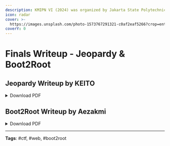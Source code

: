 ```yaml
---
description: KMIPN VI (2024) was organized by Jakarta State Polytechnic (PNJ).
icon: radar
cover: >-
  https://images.unsplash.com/photo-1573767291321-c0af2eaf5266?crop=entropy&cs=srgb&fm=jpg&ixid=M3wxOTcwMjR8MHwxfHNlYXJjaHw3fHxjeWJlcnxlbnwwfHx8fDE3NDA4OTg2OTh8MA&ixlib=rb-4.0.3&q=85
coverY: 0
---
```


# Finals Writeup - Jeopardy & Boot2Root

## Jeopardy Writeup by KEITO

<details>

<summary>Download PDF</summary>

[https://mega.nz/file/zN1GRYCQ#QJmb0ctjhdfR0PoOoI31sO0\_3P\_SxoalCam8-BA\_u2w](https://mega.nz/file/zN1GRYCQ#QJmb0ctjhdfR0PoOoI31sO0_3P_SxoalCam8-BA_u2w)

</details>

## Boot2Root Writeup by Aezakmi

<details>

<summary>Download PDF</summary>

[https://mega.nz/file/uIVVGIaS#c22HUHte0TR5gX3uMvjb87i1-FPZNGAvpLIwaX-aiqY](https://mega.nz/file/uIVVGIaS#c22HUHte0TR5gX3uMvjb87i1-FPZNGAvpLIwaX-aiqY)

</details>

***

**Tags**: #ctf, #web, #boot2root
